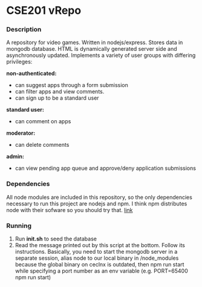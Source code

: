 # CSE201 vRepo

### Description

A repository for video games. Written in nodejs/express. Stores data in mongodb database. HTML is dynamically
generated server side and asynchronously updated. Implements a variety of user groups with differing privileges:

__non-authenticated:__
- can suggest apps through a form submission
- can filter apps and view comments.
- can sign up to be a standard user

__standard user:__
- can comment on apps

__moderator:__
- can delete comments

__admin:__
- can view pending app queue and approve/deny application submissions

### Dependencies

All node modules are included in this repository, so the only dependencies necessary to run this project are
nodejs and npm. I think npm distributes node with their sofware so you should try that. [link](https://www.npmjs.com/get-npm)

### Running

1. Run __init.sh__ to seed the database
2. Read the message printed out by this script at the bottom. Follow its instructions. Basically,
you need to start the mongodb server in a separate session,
alias node to our local binary in /node_modules because the global binary on ceclnx is outdated,
then npm run start while specifying a port number as an env variable (e.g. PORT=65400 npm run start)
